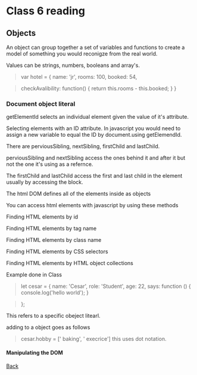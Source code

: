 # Class 6 reading

## Objects

An object can group together a set of variables and functions to create a model of something you would reconigze from the real world. <!-- Javascript & JQUERY Jon Duckett -->

Values can be strings, numbers, booleans and array's.

> var hotel = {
name: 'jr',
rooms: 100,
booked: 54,



> checkAvalibility: function() {
  return this.rooms - this.booked;
}
}

### Document object literal 

getElementId selects an individual element given the value of it's attribute. <!-- Javascript & JQUERY Jon Duckett -->

Selecting elements with an ID attribute. In javascript you would need to assign a new variable to equal the ID by document.using getElemendId.

There are perviousSibling, nextSibling, firstChild and lastChild.

perviousSibling and nextSibling access the ones behind it and after it but not the one it's using as a refernce.

The firstChild and lastChild access the first and last child in the element usually by accessing the block.

The html DOM defines all of the elements inside as objects 

You can access html elements with javascript by using these methods

Finding HTML elements by id

Finding HTML elements by tag name

Finding HTML elements by class name

Finding HTML elements by CSS selectors

Finding HTML elements by HTML object collections

Example done in Class

> let cesar = {
  name: 'Cesar',
  role: 'Student',
  age: 22,
  says: function () {
    console.log('hello world');
  }

> };


This refers to a specific obeject litearl.

adding to a object goes as follows
> cesar.hobby = [' baking', ' execrice']
> this uses dot notation.

#### Manipulating the DOM



 [Back](https://cesardeltoroc.github.io/reading-notes/)
